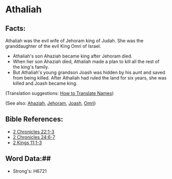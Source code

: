 # Athaliah #

## Facts: ##

Athaliah was the evil wife of Jehoram king of Judah. She was the granddaughter of the evil King Omri of Israel.

* Athaliah's son Ahaziah became king after Jehoram died.
* When her son Ahaziah died, Athaliah made a plan to kill all the rest of the king's family.
* But Athaliah's young grandson Joash was hidden by his aunt and saved from being killed. After Athaliah had ruled the land for six years, she was killed and Joash became king.

(Translation suggestions: [How to Translate Names](rc://en/ta/man/translate/translate-names))

(See also: [Ahaziah](../other/ahaziah.md), [Jehoram](../other/jehoram.md), [Joash](../other/joash.md), [Omri](../other/omri.md))

## Bible References: ##

* [2 Chronicles 22:1-3](rc://en/tn/help/2ch/22/01)
* [2 Chronicles 24:6-7](rc://en/tn/help/2ch/24/06)
* [2 Kings 11:1-3](rc://en/tn/help/2ki/11/01)

## Word Data:##

* Strong's: H6721

